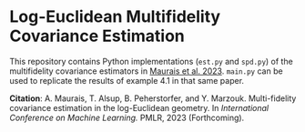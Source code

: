 # Log-Euclidean Multifidelity Covariance Estimation

This repository contains Python implementations (`est.py` and `spd.py`) of the multifidelity covariance estimators in [Maurais et al. 2023](https://arxiv.org/abs/2301.13749). `main.py` can be used to replicate the results of example 4.1 in that same paper. 

**Citation**:  A. Maurais, T. Alsup, B. Peherstorfer, and Y. Marzouk. Multi-fidelity covariance estimation in the log-Euclidean geometry. In *International Conference on Machine Learning.* PMLR, 2023 (Forthcoming).